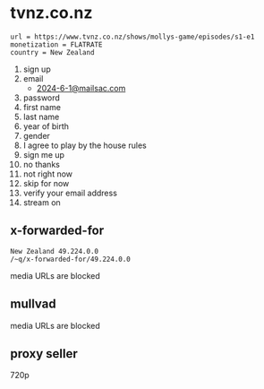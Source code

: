 # tvnz.co.nz

~~~
url = https://www.tvnz.co.nz/shows/mollys-game/episodes/s1-e1
monetization = FLATRATE
country = New Zealand
~~~

1. sign up
2. email
   - 2024-6-1@mailsac.com
3. password
4. first name
5. last name
6. year of birth
7. gender
8. I agree to play by the house rules
9. sign me up
10. no thanks
11. not right now
12. skip for now
13. verify your email address
14. stream on

## x-forwarded-for

~~~
New Zealand 49.224.0.0
/~q/x-forwarded-for/49.224.0.0
~~~

media URLs are blocked

## mullvad

media URLs are blocked

## proxy seller

720p
